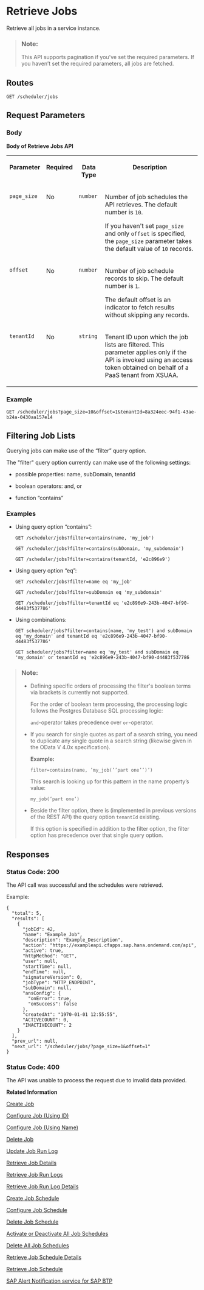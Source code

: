 <!-- loiob4d3719173f641b583c97ff0e8f0a7fa -->

# Retrieve Jobs

Retrieve all jobs in a service instance.

> ### Note:  
> This API supports pagination if you’ve set the required parameters. If you haven’t set the required parameters, all jobs are fetched.



<a name="loiob4d3719173f641b583c97ff0e8f0a7fa__section_e4z_mt5_ljb"/>

## Routes

```
GET /scheduler/jobs
```



<a name="loiob4d3719173f641b583c97ff0e8f0a7fa__section_czl_4t5_ljb"/>

## Request Parameters



### Body

**Body of Retrieve Jobs API**


<table>
<tr>
<th valign="top">

Parameter

</th>
<th valign="top">

Required

</th>
<th valign="top">

Data Type

</th>
<th valign="top">

Description

</th>
</tr>
<tr>
<td valign="top">

`page_size` 

</td>
<td valign="top">

No

</td>
<td valign="top">

`number` 

</td>
<td valign="top">

Number of job schedules the API retrieves. The default number is `10`.

If you haven't set `page_size` and only `offset` is specified, the `page_size` parameter takes the default value of `10` records.

</td>
</tr>
<tr>
<td valign="top">

`offset` 

</td>
<td valign="top">

No

</td>
<td valign="top">

`number` 

</td>
<td valign="top">

Number of job schedule records to skip. The default number is `1`.

The default offset is an indicator to fetch results without skipping any records.

</td>
</tr>
<tr>
<td valign="top">

`tenantId` 

</td>
<td valign="top">

No

</td>
<td valign="top">

`string` 

</td>
<td valign="top">

Tenant ID upon which the job lists are filtered. This parameter applies only if the API is invoked using an access token obtained on behalf of a PaaS tenant from XSUAA.

</td>
</tr>
</table>



### Example

```
GET /scheduler/jobs?page_size=10&offset=1&tenantId=8a324eec-94f1-43ae-b24a-0430aa157e14
```



<a name="loiob4d3719173f641b583c97ff0e8f0a7fa__section_bmg_zkn_1yb"/>

## Filtering Job Lists

Querying jobs can make use of the “filter” query option.

The "filter" query option currently can make use of the following settings:

-   possible properties: name, subDomain, tenantId

-   boolean operators: and, or

-   function “contains”




### Examples

-   Using query option “contains”:

    ```
    GET /scheduler/jobs?filter=contains(name, 'my_job')
    ```

    ```
    GET /scheduler/jobs?filter=contains(subDomain, 'my_subdomain')
    ```

    ```
    GET /scheduler/jobs?filter=contains(tenantId, 'e2c896e9')
    ```

-   Using query option “eq”:

    ```
    GET /scheduler/jobs?filter=name eq 'my_job'
    ```

    ```
    GET /scheduler/jobs?filter=subDomain eq 'my_subdomain'
    ```

    ```
    GET /scheduler/jobs?filter=tenantId eq 'e2c896e9-243b-4047-bf90-d4483f537786'
    ```

-   Using combinations:

    ```
    GET scheduler/jobs?filter=contains(name, 'my_test') and subDomain eq 'my_domain' and tenantId eq 'e2c896e9-243b-4047-bf90-d4483f537786'
    ```

    ```
    GET scheduler/jobs?filter=name eq 'my_test' and subDomain eq 'my_domain' or tenantId eq 'e2c896e9-243b-4047-bf90-d4483f537786
    ```


> ### Note:  
> -   Defining specific orders of processing the filter's boolean terms via brackets is currently not supported.
> 
>     For the order of boolean term processing, the processing logic follows the Postgres Database SQL processing logic:
> 
>     `and`-operator takes precedence over `or`-operator.
> 
> -   If you search for single quotes as part of a search string, you need to duplicate any single quote in a search string \(likewise given in the OData V 4.0x specification\).
> 
>     **Example:**
> 
>     ```
>     filter=contains(name, ’my_job(’’part one’’)’)
>     ```
> 
>     This search is looking up for this pattern in the name property’s value:
> 
>     ```
>     my_job(’part one’)
>     ```
> 
> -   Beside the filter option, there is \(implemented in previous versions of the REST API\) the query option `tenantId` existing.
> 
>     If this option is specified in addition to the filter option, the filter option has precedence over that single query option.



<a name="loiob4d3719173f641b583c97ff0e8f0a7fa__section_ctj_qt5_ljb"/>

## Responses



### Status Code: 200

The API call was successful and the schedules were retrieved.

Example:

```
{
  "total": 5,
  "results": [
    {
      "jobId": 42,
      "name": "Example_Job",
      "description": "Example_Description",
      "action": "https://exampleapi.cfapps.sap.hana.ondemand.com/api",
      "active": true,
      "httpMethod": "GET",
      "user": null,
      "startTime": null,
      "endTime": null,
      "signatureVersion": 0,
      "jobType": "HTTP_ENDPOINT",
      "subDomain": null,
      "ansConfig": {
        "onError": true,
        "onSuccess": false
      },
      "createdAt": "1970-01-01 12:55:55",
      "ACTIVECOUNT": 0,
      "INACTIVECOUNT": 2
    }
  ],
  "prev_url": null,
  "next_url": "/scheduler/jobs/?page_size=1&offset=1"
}
```



### Status Code: 400

The API was unable to process the request due to invalid data provided.

**Related Information**  


[Create Job](create-job-2c1ecb6.md "This API creates a job by accepting one or more job schedules to be created.")

[Configure Job \(Using ID\)](configure-job-using-id-514f2f6.md "This API configures a job with the updated runtime information using job ID.")

[Configure Job \(Using Name\)](configure-job-using-name-5790b8a.md "This API configures a job with the updated runtime information using job name.")

[Delete Job](delete-job-cd8feb7.md "This API deletes a job and all its runtime information such as schedules and logs.")

[Update Job Run Log](update-job-run-log-e85da40.md "This API is used by the application to inform the Job Scheduler about the status of an asynchronous, long-running job.")

[Retrieve Job Details](retrieve-job-details-815605d.md "This API retrieves the saved configuration settings of a specified job, optionally with its schedules.")

[Retrieve Job Run Logs](retrieve-job-run-logs-13d38f3.md "This API retrieves the details for a specified job schedule.")

[Retrieve Job Run Log Details](retrieve-job-run-log-details-e49a4b2.md "This API retrieves the details for a specified job run log.")

[Create Job Schedule](create-job-schedule-66ab3c1.md "This API creates a job schedule for a specified job.")

[Configure Job Schedule](configure-job-schedule-0a4d939.md "This API configures/updates the runtime information of a job schedule for a specified job.")

[Delete Job Schedule](delete-job-schedule-3066b6d.md "This API deletes the specified job schedule.")

[Activate or Deactivate All Job Schedules](activate-or-deactivate-all-job-schedules-fe9650b.md "This API activates or deactivates all the existing schedules for a job.")

[Delete All Job Schedules](delete-all-job-schedules-0aab1ab.md "This API deletes all the schedules of the specified job.")

[Retrieve Job Schedule Details](retrieve-job-schedule-details-fa16c72.md "This API retrieves the saved configuration settings of a specified job schedule.")

[Retrieve Job Schedule](retrieve-job-schedule-251658d.md "This API retrieves schedule details for a specified job.")

[SAP Alert Notification service for SAP BTP](https://help.sap.com/docs/ALERT_NOTIFICATION?version=Cloud)

